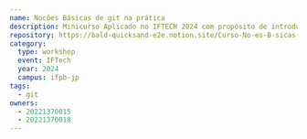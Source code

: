 ```yaml
---
name: Nocões Básicas de git na prática
description: Minicurso Aplicado no IFTECH 2024 com propósito de introduzir git de forma prática aos alunos da unidade acadêmica de informática do IFPB.
repository: https://bald-quicksand-e2e.notion.site/Curso-No-es-B-sicas-de-Git-na-Pr-tica-a4a5b88d82d0497697b043b95777e7d2?pvs=4
category:
  type: workshop
  event: IFTech
  year: 2024
  campus: ifpb-jp
tags:
  - git
owners:
  - 20221370015
  - 20221370018
---
```

